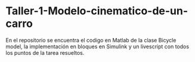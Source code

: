 # Taller-1-Modelo-cinematico-de-un-carro

En el repositorio se encuentra el codigo en Matlab de la clase Bicycle model, la implementación en bloques en Simulink y un livescript con todos los puntos de la tarea resueltos.
